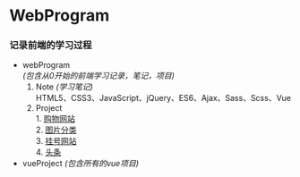# WebProgram
### 记录前端的学习过程
* webProgram  
    *(包含从0开始的前端学习记录，笔记，项目)*
    1. Note  *(学习笔记)*  
      HTML5、CSS3、JavaScript、jQuery、ES6、Ajax、Sass、Scss、Vue
    2. Project  
      1. [购物网站](/webProgram/project/购物网站/)</br>	
      2. [图片分类](/webProgram/project/switchPic/)</br>
      3. [挂号网站](/webProgram/project/挂号网站/)</br>
      4. [头条](/webProgram/project/头条/)</br>
* vueProject
    *(包含所有的vue项目)*


